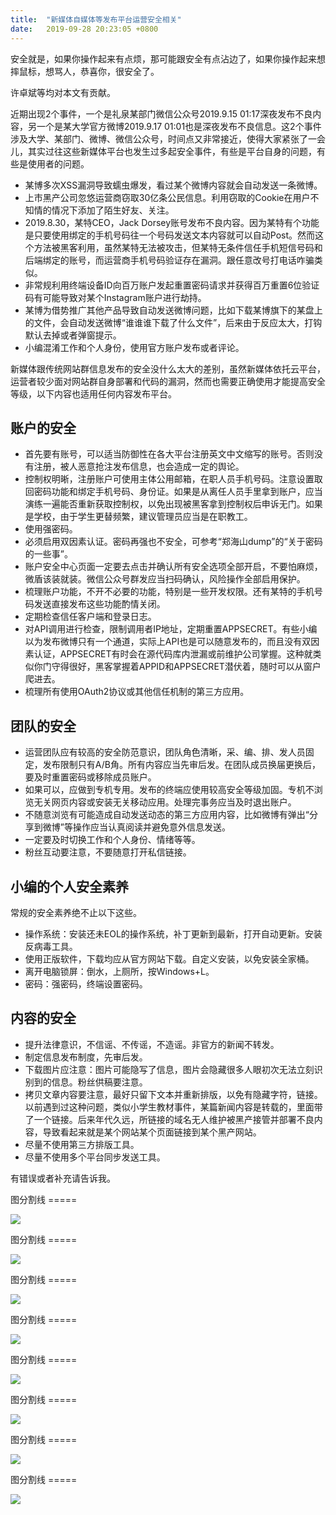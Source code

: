 ```yaml
---
title:  "新媒体自媒体等发布平台运营安全相关"
date:   2019-09-28 20:23:05 +0800
---
```


安全就是，如果你操作起来有点烦，那可能跟安全有点沾边了，如果你操作起来想摔鼠标，想骂人，恭喜你，很安全了。

许卓斌等均对本文有贡献。

近期出现2个事件，一个是礼泉某部门微信公众号2019.9.15 01:17深夜发布不良内容，另一个是某大学官方微博2019.9.17 01:01也是深夜发布不良信息。这2个事件涉及大学、某部门、微博、微信公众号，时间点又非常接近，使得大家紧张了一会儿，其实过往这些新媒体平台也发生过多起安全事件，有些是平台自身的问题，有些是使用者的问题。

- 某博多次XSS漏洞导致蠕虫爆发，看过某个微博内容就会自动发送一条微博。
- 上市黑产公司忽悠运营商窃取30亿条公民信息。利用窃取的Cookie在用户不知情的情况下添加了陌生好友、关注。
- 2019.8.30，某特CEO，Jack Dorsey账号发布不良内容。因为某特有个功能是只要使用绑定的手机号码往一个号码发送文本内容就可以自动Post。然而这个方法被黑客利用，虽然某特无法被攻击，但某特无条件信任手机短信号码和后端绑定的账号，而运营商手机号码验证存在漏洞。跟任意改号打电话咋骗类似。
- 非常规利用终端设备ID向百万账户发起重置密码请求并获得百万重置6位验证码有可能导致对某个Instagram账户进行劫持。
- 某博为借势推广其他产品导致自动发送微博问题，比如下载某博旗下的某盘上的文件，会自动发送微博“谁谁谁下载了什么文件”，后来由于反应太大，打钩默认去掉或者弹窗提示。
- 小编混淆工作和个人身份，使用官方账户发布或者评论。

新媒体跟传统网站群信息发布的安全没什么太大的差别，虽然新媒体依托云平台，运营者较少面对网站群自身部署和代码的漏洞，然而也需要正确使用才能提高安全等级，以下内容也适用任何内容发布平台。

## 账户的安全

- 首先要有账号，可以适当防御性在各大平台注册英文中文缩写的账号。否则没有注册，被人恶意抢注发布信息，也会造成一定的舆论。
- 控制权明晰，注册账户可使用主体公用邮箱，在职人员手机号码。注意设置取回密码功能和绑定手机号码、身份证。如果是从离任人员手里拿到账户，应当演练一遍能否重新获取控制权，以免出现被黑客拿到控制权后申诉无门。如果是学校，由于学生更替频繁，建议管理员应当是在职教工。
- 使用强密码。
- 必须启用双因素认证。密码再强也不安全，可参考“郑海山dump”的“关于密码的一些事”。
- 账户安全中心页面一定要去点击并确认所有安全选项全部开启，不要怕麻烦，微盾该装就装。微信公众号群发应当扫码确认，风险操作全部启用保护。
- 梳理账户功能，不开不必要的功能，特别是一些开发权限。还有某特的手机号码发送直接发布这些功能酌情关闭。
- 定期检查信任客户端和登录日志。
- 对API调用进行检查，限制调用者IP地址，定期重置APPSECRET。有些小编以为发布微博只有一个通道，实际上API也是可以随意发布的，而且没有双因素认证，APPSECRET有时会在源代码库内泄漏或前维护公司掌握。这种就类似你门守得很好，黑客掌握着APPID和APPSECRET潜伏着，随时可以从窗户爬进去。
- 梳理所有使用OAuth2协议或其他信任机制的第三方应用。

## 团队的安全

- 运营团队应有较高的安全防范意识，团队角色清晰，采、编、排、发人员固定，发布限制只有A/B角。所有内容应当先审后发。在团队成员换届更换后，要及时重置密码或移除成员账户。
- 如果可以，应做到专机专用。发布的终端应使用较高安全等级加固。专机不浏览无关网页内容或安装无关移动应用。处理完事务应当及时退出账户。
- 不随意浏览有可能造成自动发送动态的第三方应用内容，比如微博有弹出“分享到微博”等操作应当认真阅读并避免意外信息发送。
- 一定要及时切换工作和个人身份、情绪等等。
- 粉丝互动要注意，不要随意打开私信链接。

## 小编的个人安全素养

常规的安全素养绝不止以下这些。

- 操作系统：安装还未EOL的操作系统，补丁更新到最新，打开自动更新。安装反病毒工具。
- 使用正版软件，下载均应从官方网站下载。自定义安装，以免安装全家桶。
- 离开电脑锁屏：倒水，上厕所，按Windows+L。
- 密码：强密码，终端设置密码。

## 内容的安全

- 提升法律意识，不信谣、不传谣，不造谣。非官方的新闻不转发。
- 制定信息发布制度，先审后发。
- 下载图片应注意：图片可能隐写了信息，图片会隐藏很多人眼初次无法立刻识别到的信息。粉丝供稿要注意。
- 拷贝文章内容要注意，最好只留下文本并重新排版，以免有隐藏字符，链接。以前遇到过这种问题，类似小学生教材事件，某篇新闻内容是转载的，里面带了一个链接。后来年代久远，所链接的域名无人维护被黑产接管并部署不良内容，导致看起来就是某个网站某个页面链接到某个黑产网站。
- 尽量不使用第三方排版工具。
- 尽量不使用多个平台同步发送工具。

有错误或者补充请告诉我。

图分割线 =====

![](/images/2019/new-media/weibo-login.png)

图分割线 =====

![](/images/2019/new-media/weibo-mobile.png)

图分割线 =====

![](/images/2019/new-media/weibo-account-setting.png)

图分割线 =====

![](/images/2019/new-media/weixin-sc.png)

图分割线 =====

![](/images/2019/new-media/weixin-sc2.png)

图分割线 =====

![](/images/2019/new-media/weibo-login-history.png)

图分割线 =====

![](/images/2019/new-media/vdisk.png)

图分割线 =====

![](/images/2019/new-media/image-steganography.png)
